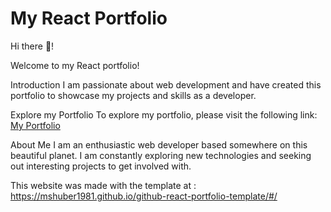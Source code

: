 # My React Portfolio

Hi there 👋!

Welcome to my React portfolio!

Introduction
I am passionate about web development and have created this portfolio to showcase my projects and skills as a developer.

Explore my Portfolio
To explore my portfolio, please visit the following link: [My Portfolio](https://lkii2023.github.io/lkii2023-portfolio/)

About Me
I am an enthusiastic web developer based somewhere on this beautiful planet. I am constantly exploring new technologies and seeking out interesting projects to get involved with.

This website was made with the template at : https://mshuber1981.github.io/github-react-portfolio-template/#/
